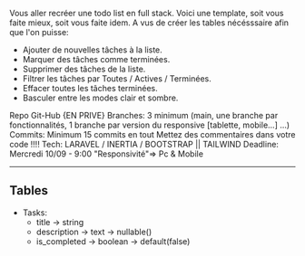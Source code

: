 Vous aller recréer une todo list en full stack. Voici une template, soit vous faite mieux, soit vous faite idem.
A vus de créer les tables nécésssaire afin que l'on puisse:

-   Ajouter de nouvelles tâches à la liste.
-   Marquer des tâches comme terminées.
-   Supprimer des tâches de la liste.
-   Filtrer les tâches par Toutes / Actives / Terminées.
-   Effacer toutes les tâches terminées.
-   Basculer entre les modes clair et sombre.

Repo Git-Hub {EN PRIVE}
Branches: 3 minimum (main, une branche par fonctionnalités, 1 branche par version du responsive [tablette, mobile...] ...)
Commits: Minimum 15 commits en tout
Mettez des commentaires dans votre code !!!!
Tech: LARAVEL / INERTIA / BOOTSTRAP || TAILWIND
Deadline: Mercredi 10/09 - 9:00
"Responsivité"=> Pc & Mobile

---

## Tables

-   Tasks:
    -   title -> string
    -   description -> text -> nullable()
    -   is_completed -> boolean -> default(false)
